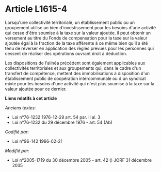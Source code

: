 # Article L1615-4

Lorsqu'une collectivité territoriale, un établissement public ou un groupement utilise un bien d'investissement pour les
besoins d'une activité qui cesse d'être soumise à la taxe sur la valeur ajoutée, il peut obtenir un versement au titre du
Fonds de compensation pour la taxe sur la valeur ajoutée égal à la fraction de la taxe afférente à ce même bien qu'il a été
tenu de reverser en application des règles prévues pour les personnes qui cessent de réaliser des opérations ouvrant droit à
déduction.

Les dispositions de l'alinéa précédent sont également applicables aux collectivités territoriales et aux groupements qui,
dans le cadre d'un transfert de compétence, mettent des immobilisations à disposition d'un établissement public de
coopération intercommunale ou d'un syndicat mixte pour les besoins d'une activité qui n'est plus soumise à la taxe sur la
valeur ajoutée pour ce dernier.

**Liens relatifs à cet article**

_Anciens textes_:

  - Loi n°76-1232 1976-12-29 art. 54 par. II al. 3
  - Loi n°76-1232 du 29 décembre 1976 - art. 54 (Ab)

_Codifié par_:

  - Loi n°96-142 1996-02-21

_Modifié par_:

  - Loi n°2005-1719 du 30 décembre 2005 - art. 42 () JORF 31 décembre 2005
